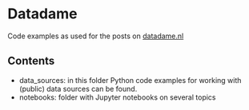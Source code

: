 # Datadame

Code examples as used for the posts on [datadame.nl](https://www.datadame.nl)

## Contents
- data_sources: in this folder Python code examples for working with (public) data sources can be found.
- notebooks: folder with Jupyter notebooks on several topics
